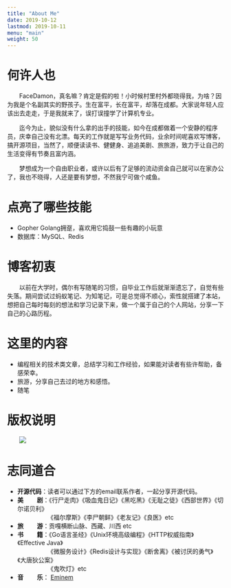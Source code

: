```yaml
---
title: "About Me"
date: 2019-10-12
lastmod: 2019-10-11
menu: "main"
weight: 50
---
```


# 何许人也

&emsp;&emsp;FaceDamon，真名嘛？肯定是假的啦！小时候村里村外都晓得我，为啥？因为我是个名副其实的野孩子。生在富平，长在富平，却落在成都。大家说年轻人应该出去走走，于是我就来了，误打误撞学了计算机专业。

&emsp;&emsp;迄今为止，貌似没有什么拿的出手的技能，如今在成都做着一个安静的程序员，庆幸自己没有北漂。每天的工作就是写写业务代码，业余时间呢喜欢写博客，搞开源项目，当然了，顺便读读书、健健身、追追美剧、旅旅游，致力于让自己的生活变得有节奏且富内涵。

&emsp;&emsp;梦想成为一个自由职业者，或许以后有了足够的流动资金自己就可以在家办公了，我也不晓得，人还是要有梦想，不然我宁可做个咸鱼。

# 点亮了哪些技能

* Gopher Golang拥趸，喜欢用它捣鼓一些有趣的小玩意
* 数据库：MySQL、Redis

# 博客初衷

&emsp;&emsp;以前在大学时，偶尔有写随笔的习惯，自毕业工作后就渐渐遗忘了，自觉有些失落。期间尝试过蚂蚁笔记、为知笔记，可是总觉得不顺心，索性就搭建了本站，想把自己每时每刻的想法和学习记录下来，做一个属于自己的个人网站，分享一下自己的心路历程。

# 这里的内容

* 编程相关的技术类文章，总结学习和工作经验，如果能对读者有些许帮助，备感荣幸。
* 旅游，分享自己去过的地方和感悟。
* 随笔

# 版权说明

&emsp;&emsp;<a rel="license noopener" href="http://www.gnu.org/licenses/" target="_self"><img src="https://img.shields.io/badge/license-GPL-blue.svg?style=flat-square)"></img></a>

# 志同道合

* **开源代码**：读者可以通过下方的email联系作者，一起分享开源代码。
* **美&emsp;&emsp; 剧**：《行尸走肉》《吸血鬼日记》《黑吃黑》《无耻之徒》《西部世界》《切尔诺贝利》<br> &emsp;&emsp;&emsp;&emsp;&emsp;《福尔摩斯》《李尸朝鲜》《老友记》《良医》etc
* **旅&emsp;&emsp; 游**：贡嘎横断山脉、西藏、川西 etc
* **书&emsp;&emsp; 籍**：《Go语言圣经》《Unix环境高级编程》《HTTP权威指南》《Effective Java》<br> &emsp;&emsp;&emsp;&emsp;&emsp;《微服务设计》《Redis设计与实现》《断舍离》《被讨厌的勇气》《大唐狄公案》<br> &emsp;&emsp;&emsp;&emsp;&emsp;《鬼吹灯》etc
* **音&emsp;&emsp; 乐**： [Eminem](https://eminem.com) 

<br>

